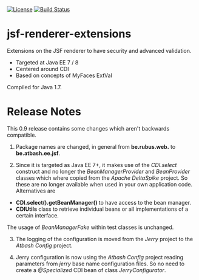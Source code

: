 [![License](https://img.shields.io/:license-Apache2-blue.svg)](http://www.apache.org/licenses/LICENSE-2.0)
[![Build Status](https://travis-ci.org/atbashEE/jsf-renderer-extensions.svg?branch=master)](https://travis-ci.org/atbashEE/jsf-renderer-extensions)

jsf-renderer-extensions
=======================

Extensions on the JSF renderer to have security and advanced validation.

* Targeted at Java EE 7 / 8
* Centered around CDI
* Based on concepts of MyFaces ExtVal

Compiled for Java 1.7.

Release Notes
====

This 0.9 release contains some changes which aren't backwards compatible.

1. Package names are changed, in general from **be.rubus.web.** to **be.atbash.ee.jsf**.

2. Since it is targeted as Java EE 7+, it makes use of the _CDI.select_ construct and no longer the _BeanManagerProvider_ and _BeanProvider_ classes which where copied from the _Apache DeltaSpike_ project.
So these are no longer available when used in your own application code. Alternatives are

- **CDI.select().getBeanManager()** to have access to the bean manager.
- **CDIUtils** class to retrieve individual beans or all implementations of a certain interface.

The usage of _BeanManagerFake_ within test classes is unchanged.

3. The logging of the configuration is moved from the _Jerry_ project to the _Atbash Config_ project. 

4. Jerry configuration is now using the _Atbash Config_ project reading parameters from _jerry_ base name configuration files. So no need to create a _@Specialized_ CDI bean of class _JerryConfigurator_.
   